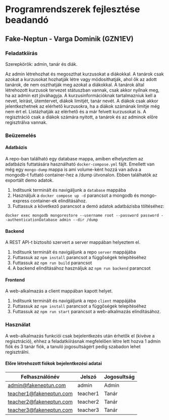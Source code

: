 # Programrendszerek fejlesztése beadandó
## Fake-Neptun - Varga Dominik (GZN1EV)

### Feladatkiírás

Szerepkörök: admin, tanár és diák.

Az admin létrehozhat és megoszthat kurzusokat a diákokkal. A tanárok csak azokat a kurzusokat hozhatják létre vagy módosíthatják, ahol ők az adott tanárok, de nem oszthatják meg azokat a diákokkal. A tanárok által létrehozott kurzusok tervezet státuszban vannak, csak akkor nyílnak meg, ha az admin ezt jóváhagyja. A kurzusinformációknak tartalmazniuk kell a nevet, leírást, ütemtervet, diákok limitjét, tanár nevét. A diákok csak akkor jelentkezhetnek az elérhető kurzusokra, ha a diákok számának limitje még nem ért el. Listázhatják az elérhető és a már felvett kurzusokat is. A regisztráció csak a diákok számára nyitott, a tanárok és az adminok előre regisztrálva vannak.

### Beüzemelés

#### Adatbázis

A repo-ban található egy database mappa, amiben elhelyeztem az adatbázis futtatására használható `docker-compose.yml` fájlt. Emellett van még egy `mongo-dump` mappa is ami volume-ként hozzá van adva a mongodb-t futtató container-hez a /dump útvonalon. Ebben találhatók az exportált demo adatok.

1. Indítsunk terminált és navigáljunk a `database` mappába
2. Használjuk a `docker compose up -d` parancsot a mongodb és mongo-express container-ek elindításához.
3. Futtassuk a következő parancsot a demó adatok adatbázisba töltéséhez:
```
docker exec mongodb mongorestore --username root --password password --authenticationDatabase admin --dir /dump
```

#### Backend

A REST API-t biztosító szervert a server mappában helyeztem el.

1. Indítsunk terminált és navigáljunk a repo `server` mappájába
2. Futtassuk az `npm install` parancsot a függőségek telepítéséhez
3. Futtassuk az `npm run build` parancsot 
4. A backend elindításához használjuk az `npm run backend` parancsot

#### Frontend

A web-alkalmazás a client mappában kapott helyet.

1. Indítsunk terminált és navigáljunk a repo `client` mappájába
2. Futtassuk az `npm install` parancsot a függőségek telepítéséhez
3. Futtassuk az `npm run start` parancsot a web-alkalmazás elindításához.

### Használat

A web-alkalmazás funkciói csak bejelentkezés után érhetők el (kivéve a regisztráció), ehhez a feladatkiírásnak megfelelően létre lett hozva 1 admin fiók és 3 tanár fiók, a tanuló jogosultságért pedig szabadon lehet regisztrálni.

#### Előre létrehozott fiókok bejelentkezési adatai

|Felhasználónév         |Jelszó    | Jogosultság |
|-----------------------|----------|-------------|
|admin@fakeneptun.com   | admin    | Admin       |
|teacher1@fakeneptun.com| teacher1 | Tanár       |
|teacher2@fakeneptun.com| teacher2 | Tanár       |
|teacher3@fakeneptun.com| teacher3 | Tanár       |